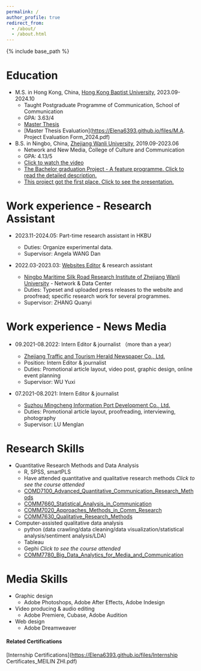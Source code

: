 ```yaml
---
permalink: /
author_profile: true
redirect_from: 
  - /about/
  - /about.html
---
```


{% include base_path %}

Education
======
* M.S. in Hong Kong, China, [Hong Kong Baptist University](https://www.comm.hkbu.edu.hk/comd-www/english/front/index.htm), 2023.09-2024.10
  * Taught Postgraduate Programme of Communication, School of Communication
  * GPA: 3.63/4
  * [Master Thesis](https://Elena6393.github.io/files/the_sample_pages_of_thesis.pdf)
  * [Master Thesis Evaluation](https://Elena6393.github.io/files/M.A. Project Evaluation Form_2024.pdf)
* B.S. in Ningbo, China, [Zhejiang Wanli University](https://www.zwu.edu.cn/), 2019.09-2023.06
  * Network and New Media, College of Culture and Communication
  * GPA: 4.13/5
  * [Click to watch the video](https://drive.google.com/file/d/1UuREPSf0aJM6JNVkVt-gV1odsQi3xW6U/view?usp=drive_link)
  * [The Bachelor graduation Project - A feature programme. Click to read the detailed description.](https://Elena6393.github.io/files/毕业设计工作说明.pdf)
  * [This project got the first place. Click to see the presentation.](https://mp.weixin.qq.com/s/Sb6wG1dNnQmHpsgBXSEW3A)

Work experience - Research Assistant
======
* 2023.11-2024.05: Part-time research assistant in HKBU
  * Duties: Organize experimental data.
  * Supervisor: Angela WANG Dan

* 2022.03-2023.03: [Websites Editor](https://www.cceecexpo.org/) & research assistant
  * [Ningbo Maritime Silk Road Research Institute of Zhejiang Wanli University](http://www.nbssa.org.cn/art/2015/6/12/art_1229619676_14645.html) - Network & Data Center
  * Duties: Typeset and uploaded press releases to the website and proofread; specific research work for several programmes.
  * Supervisor: ZHANG Quanyi


Work experience - News Media
======
* 09.2021-08.2022: Intern Editor & journalist （more than a year）
  * [Zhejiang Traffic and Tourism Herald Newspaper Co., Ltd.](https://jtyst.zj.gov.cn/col/col1677065/index.html)
  * Position: Intern Editor & journalist
  * Duties:  Promotional article layout, video post, graphic design, online event planning
  * Supervisor: WU Yuxi

* 07.2021-08.2021: Intern Editor & journalist
  * [Suzhou Mingcheng Information Port Development Co., Ltd.](https://www.2500sz.com/)
  * Duties: Promotional article layout, proofreading, interviewing, photography
  * Supervisor: LU Menglan


Research Skills
======
* Quantitative Research Methods and Data Analysis
  * R, SPSS, smartPLS
  * Have attended quantitative and qualitative research methods
  _Click to see the course attended_
  * [COMD7100_Advanced_Quantitative_Communication_Research_Methods](https://Elena6393.github.io/files/COMD7100_Advanced_Quantitative_Communication_Research_Methods.pdf)
  * [COMM7660_Statistical_Analysis_in_Communication](https://Elena6393.github.io/files/COMM7660_Statistical_Analysis_in_Communication.pdf)
  * [COMM7020_Approaches_Methods_in_Comm_Research](https://Elena6393.github.io/files/COMM7020_Approaches_Methods_in_Comm_Research.pdf)
  * [COMM7630_Qualitative_Research_Methods](https://Elena6393.github.io/files/COMM7630_Qualitative_Research_Methods.pdf)
* Computer-assisted qualitative data analysis
  * python (data crawling/data cleaning/data visualization/statistical analysis/sentiment analysis/LDA)
  * Tableau
  * Gephi
  _Click to see the course attended_
  * [COMM7780_Big_Data_Analytics_for_Media_and_Communication](https://Elena6393.github.io/files/COMM7780_Big_Data_Analytics_for_Media_and_Communication.pdf)

Media Skills
======
* Graphic design
  * Adobe Photoshops, Adobe After Effects, Adobe Indesign
* Video producing & audio editing
  * Adobe Premiere, Cubase, Adobe Audition
* Web design
  * Adobe Dreamweaver

#### Related Certifications
[Internship Certifications](https://Elena6393.github.io/files/Internship Certificates_MEILIN ZHI.pdf)
